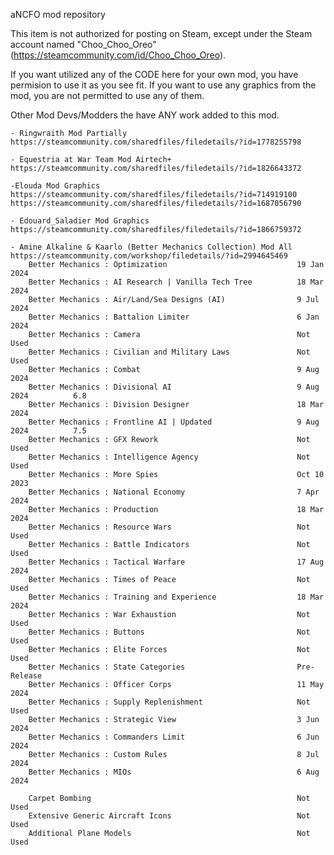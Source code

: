 aNCFO mod repository

This item is not authorized for posting on Steam, except under the Steam account named "Choo_Choo_Oreo" (https://steamcommunity.com/id/Choo_Choo_Oreo).



If you want utilized any of the CODE here for your own mod, you have permision to use it as you see fit.
If you want to use any graphics from the mod, you are not permitted to use any of them.

Other Mod Devs/Modders the have ANY work added to this mod.

	- Ringwraith Mod Partially
	https://steamcommunity.com/sharedfiles/filedetails/?id=1778255798

	- Equestria at War Team Mod Airtech+
	https://steamcommunity.com/sharedfiles/filedetails/?id=1826643372

	-Elouda Mod Graphics
	https://steamcommunity.com/sharedfiles/filedetails/?id=714919100
	https://steamcommunity.com/sharedfiles/filedetails/?id=1687056790

	- Edouard_Saladier Mod Graphics
	https://steamcommunity.com/sharedfiles/filedetails/?id=1866759372

	- Amine Alkaline & Kaarlo (Better Mechanics Collection) Mod All
	https://steamcommunity.com/workshop/filedetails/?id=2994645469
		Better Mechanics : Optimization								19 Jan 2024
		Better Mechanics : AI Research | Vanilla Tech Tree			18 Mar 2024
		Better Mechanics : Air/Land/Sea Designs (AI)				9 Jul 2024
		Better Mechanics : Battalion Limiter						6 Jan 2024
		Better Mechanics : Camera									Not Used
		Better Mechanics : Civilian and Military Laws				Not Used
		Better Mechanics : Combat									9 Aug 2024
		Better Mechanics : Divisional AI							9 Aug 2024			6.8
		Better Mechanics : Division Designer						18 Mar 2024
		Better Mechanics : Frontline AI | Updated					9 Aug 2024			7.5
		Better Mechanics : GFX Rework								Not Used
		Better Mechanics : Intelligence Agency						Not Used
		Better Mechanics : More Spies								Oct 10 2023
		Better Mechanics : National Economy							7 Apr 2024
		Better Mechanics : Production								18 Mar 2024
		Better Mechanics : Resource Wars							Not Used
		Better Mechanics : Battle Indicators						Not Used
		Better Mechanics : Tactical Warfare							17 Aug 2024
		Better Mechanics : Times of Peace							Not Used
		Better Mechanics : Training and Experience					18 Mar 2024
		Better Mechanics : War Exhaustion							Not Used
		Better Mechanics : Buttons									Not Used
		Better Mechanics : Elite Forces								Not Used
		Better Mechanics : State Categories							Pre-Release
		Better Mechanics : Officer Corps							11 May 2024
		Better Mechanics : Supply Replenishment						Not Used
		Better Mechanics : Strategic View							3 Jun 2024
		Better Mechanics : Commanders Limit							6 Jun 2024
		Better Mechanics : Custom Rules								8 Jul 2024
		Better Mechanics : MIOs										6 Aug 2024

		Carpet Bombing												Not Used
		Extensive Generic Aircraft Icons							Not Used
		Additional Plane Models										Not Used
